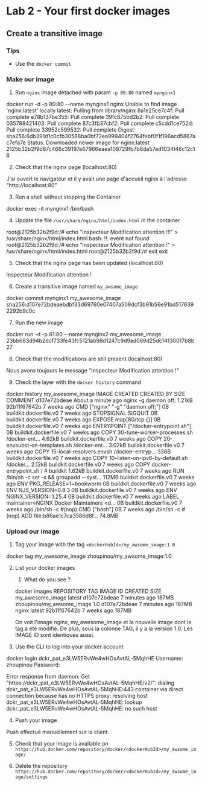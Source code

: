# Lab 2 - Your first docker images

## Create a transitive image

### Tips

- Use the `docker commit`

### Make our image

1. Run `nginx` image detached with param `-p 80:80` named `mynginx1`

docker run -d -p 80:80 --name mynginx1 nginx
Unable to find image 'nginx:latest' locally
latest: Pulling from library/nginx
8a1e25ce7c4f: Pull complete
e78b137be355: Pull complete
39fc875bd2b2: Pull complete
035788421403: Pull complete
87c3fb37cbf2: Pull complete
c5cdd1ce752d: Pull complete
33952c599532: Pull complete
Digest: sha256:6db391d1c0cfb30588ba0bf72ea999404f2764febf0f1f196acd5867ac7efa7e
Status: Downloaded newer image for nginx:latest
2125b32b2f9d87c466c39197e67966eaea109729fb7b6da57ed1034f46c12c16

2. Check that the nginx page (localhost:80)

J'ai ouvert le navigateur et il y avait une page d'accueil nginx à l'adresse "http://localhost:80"

3. Run a shell without stopping the Container

docker exec -it mynginx1 /bin/bash

4. Update the file `/usr/share/nginx/html/index.html` in the container

root@2125b32b2f9d:/# echo "Inspecteur Modification attention !!!" > /usr/share/nginx/html/index.html
bash: !!: event not found
root@2125b32b2f9d:/# echo "Inspecteur Modification attention !" > /usr/share/nginx/html/index.html
root@2125b32b2f9d:/# exit
exit

5. Check that the nginx page has been updated (localhost:80)

Inspecteur Modification attention !

6. Create a transitive image named `my_awsome_image`

docker commit mynginx1 my_awesome_image
sha256:d107e72bdeaebdbf33d69760e07407a509dcf3b91b56e91bd5176392292b9c0c

7. Run the new image

docker run -d -p 81:80 --name mynginx2 my_awesome_image
23bb683d94b2dcf733fe43fc5121ab98d1247c9d9ad069d25dc14130017b8b27

8. Check that the modifications are still present (localhost:80)

Nous avons toujours le message "Inspecteur Modification attention !"

9. Check the layer with the `docker history` command

docker history my_awesome_image
IMAGE          CREATED              CREATED BY                                      SIZE      COMMENT
d107e72bdeae   About a minute ago   nginx -g daemon off;                            1.21kB
92b11f67642b   7 weeks ago          CMD ["nginx" "-g" "daemon off;"]                0B        buildkit.dockerfile.v0
<missing>      7 weeks ago          STOPSIGNAL SIGQUIT                              0B        buildkit.dockerfile.v0
<missing>      7 weeks ago          EXPOSE map[80/tcp:{}]                           0B        buildkit.dockerfile.v0
<missing>      7 weeks ago          ENTRYPOINT ["/docker-entrypoint.sh"]            0B        buildkit.dockerfile.v0
<missing>      7 weeks ago          COPY 30-tune-worker-processes.sh /docker-ent…   4.62kB    buildkit.dockerfile.v0
<missing>      7 weeks ago          COPY 20-envsubst-on-templates.sh /docker-ent…   3.02kB    buildkit.dockerfile.v0
<missing>      7 weeks ago          COPY 15-local-resolvers.envsh /docker-entryp…   336B      buildkit.dockerfile.v0
<missing>      7 weeks ago          COPY 10-listen-on-ipv6-by-default.sh /docker…   2.12kB    buildkit.dockerfile.v0
<missing>      7 weeks ago          COPY docker-entrypoint.sh / # buildkit          1.62kB    buildkit.dockerfile.v0
<missing>      7 weeks ago          RUN /bin/sh -c set -x     && groupadd --syst…   112MB     buildkit.dockerfile.v0
<missing>      7 weeks ago          ENV PKG_RELEASE=1~bookworm                      0B        buildkit.dockerfile.v0
<missing>      7 weeks ago          ENV NJS_VERSION=0.8.3                           0B        buildkit.dockerfile.v0
<missing>      7 weeks ago          ENV NGINX_VERSION=1.25.4                        0B        buildkit.dockerfile.v0
<missing>      7 weeks ago          LABEL maintainer=NGINX Docker Maintainers <d…   0B        buildkit.dockerfile.v0
<missing>      7 weeks ago          /bin/sh -c #(nop)  CMD ["bash"]                 0B
<missing>      7 weeks ago          /bin/sh -c #(nop) ADD file:b86ae1c7ca3586d8f…   74.8MB


### Upload our image

1. Tag your image with the tag `<dockerHubId>/my_awsome_image:1.0`

docker tag my_awesome_image zhoupinou/my_awsome_image:1.0

2. List your docker images
   1. What do you see ?

   docker images
   REPOSITORY                  TAG       IMAGE ID       CREATED         SIZE
   my_awesome_image            latest    d107e72bdeae   7 minutes ago   187MB
   zhoupinou/my_awsome_image   1.0       d107e72bdeae   7 minutes ago   187MB
   nginx                       latest    92b11f67642b   7 weeks ago     187MB

   On voit l'image nginx, my_awesome_image et la nouvelle image dont le tag a été modifié. De plus, sous la colonne TAG, il y a la version 1.0. Les IMAGE ID sont identiques aussi. 

3. Use the CLI to log into your docker account

docker login dckr_pat_e3LW5ERvWe4wHOsAvtAL-5MqhHE
Username: zhoupinou
Password:

Error response from daemon: Get "https://dckr_pat_e3LW5ERvWe4wHOsAvtAL-5MqhHE/v2/": dialing dckr_pat_e3LW5ERvWe4wHOsAvtAL-5MqhHE:443 container via direct connection because  has no HTTPS proxy: resolving host dckr_pat_e3LW5ERvWe4wHOsAvtAL-5MqhHE: lookup dckr_pat_e3LW5ERvWe4wHOsAvtAL-5MqhHE: no such host

4. Push your image

Push effectué manuellement sur le client.

5. Check that your image is available on `https://hub.docker.com/repository/docker/<dockerHubId>/my_awsome_image/`

6. Delete the repository `https://hub.docker.com/repository/docker/<dockerHubId>/my_awsome_image/settings`